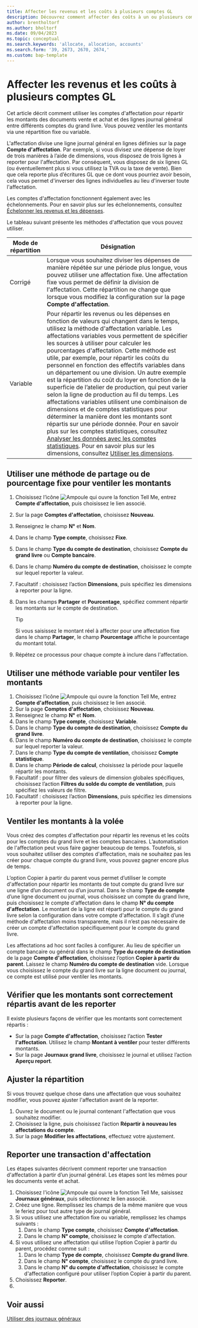 ```yaml
---
title: Affecter les revenus et les coûts à plusieurs comptes GL
description: Découvrez comment affecter des coûts à un ou plusieurs comptes dans votre grand livre.
author: brentholtorf
ms.author: bholtorf
ms.date: 09/04/2023
ms.topic: conceptual
ms.search.keywords: 'allocate, allocation, accounts'
ms.search.form: '39, 2673, 2670, 2674,'
ms.custom: bap-template
---
```


# <a name="allocate-revenue-and-costs-to-multiple-general-ledger-accounts"></a>Affecter les revenus et les coûts à plusieurs comptes GL

Cet article décrit comment utiliser les comptes d'affectation pour répartir les montants des documents vente et achat et des lignes journal général entre différents comptes du grand livre. Vous pouvez ventiler les montants via une répartition fixe ou variable.  

L'affectation divise une ligne journal général en lignes définies sur la page **Compte d'affectation**. Par exemple, si vous divisez une dépense de loyer de trois manières à l’aide de dimensions, vous disposez de trois lignes à reporter pour l'affectation. Par conséquent, vous disposez de six lignes GL (ou éventuellement plus si vous utilisez la TVA ou la taxe de vente). Bien que cela reporte plus d’écritures GL que ce dont vous pourriez avoir besoin, cela vous permet d'inverser des lignes individuelles au lieu d'inverser toute l'affectation.

Les comptes d'affectation fonctionnent également avec les échelonnements. Pour en savoir plus sur les échelonnements, consultez [Échelonner les revenus et les dépenses](finance-how-defer-revenue-expenses.md).

Le tableau suivant présente les méthodes d'affectation que vous pouvez utiliser.

|Mode de répartition  |Désignation  |
|---------|---------|
|Corrigé     | Lorsque vous souhaitez diviser les dépenses de manière répétée sur une période plus longue, vous pouvez utiliser une affectation fixe. Une affectation fixe vous permet de définir la division de l'affectation. Cette répartition ne change que lorsque vous modifiez la configuration sur la page **Compte d'affectation**.        |
|Variable     | Pour répartir les revenus ou les dépenses en fonction de valeurs qui changent dans le temps, utilisez la méthode d'affectation variable. Les affectations variables vous permettent de spécifier les sources à utiliser pour calculer les pourcentages d'affectation. Cette méthode est utile, par exemple, pour répartir les coûts du personnel en fonction des effectifs variables dans un département ou une division. Un autre exemple est la répartition du coût du loyer en fonction de la superficie de l’atelier de production, qui peut varier selon la ligne de production au fil du temps. Les affectations variables utilisent une combinaison de dimensions et de comptes statistiques pour déterminer la manière dont les montants sont répartis sur une période donnée. Pour en savoir plus sur les comptes statistiques, consultez [Analyser les données avec les comptes statistiques](bi-use-statistical-accounts.md). Pour en savoir plus sur les dimensions, consultez [Utiliser les dimensions](finance-dimensions.md).        |

## <a name="use-a-fixed-share-or-percentage-method-to-allocate-amounts"></a>Utiliser une méthode de partage ou de pourcentage fixe pour ventiler les montants

1. Choisissez l’icône ![Ampoule qui ouvre la fonction Tell Me](media/ui-search/search_small.png "Dites-moi ce que vous voulez faire"), entrez **Compte d'affectation**, puis choisissez le lien associé.  
1. Sur la page **Comptes d'affectation**, choisissez **Nouveau**.
1. Renseignez le champ **N°** et **Nom**.
1. Dans le champ **Type compte**, choisissez **Fixe**.
1. Dans le champ **Type du compte de destination**, choisissez **Compte du grand livre** ou **Compte bancaire**.
1. Dans le champ **Numéro du compte de destination**, choisissez le compte sur lequel reporter la valeur.
1. Facultatif : choisissez l’action **Dimensions**, puis spécifiez les dimensions à reporter pour la ligne.
1. Dans les champs **Partager** et **Pourcentage**, spécifiez comment répartir les montants sur le compte de destination.
  
   > [!TIP]
   > Si vous saisissez le montant réel à affecter pour une affectation fixe dans le champ **Partager**, le champ **Pourcentage** affiche le pourcentage du montant total.
1. Répétez ce processus pour chaque compte à inclure dans l'affectation.

## <a name="use-a-variable-method-to-allocate-amounts"></a>Utiliser une méthode variable pour ventiler les montants

1. Choisissez l’icône ![Ampoule qui ouvre la fonction Tell Me](media/ui-search/search_small.png "Dites-moi ce que vous voulez faire"), entrez **Compte d'affectation**, puis choisissez le lien associé.  
1. Sur la page **Comptes d'affectation**, choisissez **Nouveau**.
1. Renseignez le champ **N°** et **Nom**.
1. Dans le champ **Type compte**, choisissez **Variable**.
1. Dans le champ **Type du compte de destination**, choisissez **Compte du grand livre**.
1. Dans le champ **Numéro du compte de destination**, choisissez le compte sur lequel reporter la valeur.
1. Dans le champ **Type du compte de ventilation**, choisissez **Compte statistique**.
1. Dans le champ **Période de calcul**, choisissez la période pour laquelle répartir les montants.
1. Facultatif : pour filtrer des valeurs de dimension globales spécifiques, choisissez l’action **Filtres du solde du compte de ventilation**, puis spécifiez les valeurs de filtre.
1. Facultatif : choisissez l’action **Dimensions**, puis spécifiez les dimensions à reporter pour la ligne.

## <a name="allocate-amounts-on-the-fly"></a>Ventiler les montants à la volée

Vous créez des comptes d'affectation pour répartir les revenus et les coûts pour les comptes du grand livre et les comptes bancaires. L’automatisation de l'affectation peut vous faire gagner beaucoup de temps. Toutefois, si vous souhaitez utiliser des comptes d'affectation, mais ne souhaitez pas les créer pour chaque compte du grand livre, vous pouvez gagner encore plus de temps.

L’option Copier à partir du parent vous permet d’utiliser le compte d'affectation pour répartir les montants de tout compte du grand livre sur une ligne d’un document ou d’un journal. Dans le champ **Type de compte** d’une ligne document ou journal, vous choisissez un compte du grand livre, puis choisissez le compte d'affectation dans le champ **N° du compte d'affectation**. Le montant de la ligne est réparti pour le compte du grand livre selon la configuration dans votre compte d'affectation. Il s’agit d’une méthode d'affectation moins transparente, mais il n’est pas nécessaire de créer un compte d'affectation spécifiquement pour le compte du grand livre.

Les affectations ad hoc sont faciles à configurer. Au lieu de spécifier un compte bancaire ou général dans le champ **Type du compte de destination** de la page **Compte d'affectation**, choisissez l’option **Copier à partir du parent**. Laissez le champ **Numéro du compte de destination** vide. Lorsque vous choisissez le compte du grand livre sur la ligne document ou journal, ce compte est utilisé pour ventiler les montants.

## <a name="verify-that-amounts-distribute-correctly-before-you-post-them"></a>Vérifier que les montants sont correctement répartis avant de les reporter

Il existe plusieurs façons de vérifier que les montants sont correctement répartis :

* Sur la page **Compte d'affectation**, choisissez l’action **Tester l'affectation**. Utilisez le champ **Montant à ventiler** pour tester différents montants.
* Sur la page **Journaux grand livre**, choisissez le journal et utilisez l’action **Aperçu report**.

## <a name="adjust-the-distribution"></a>Ajuster la répartition

Si vous trouvez quelque chose dans une affectation que vous souhaitez modifier, vous pouvez ajuster l'affectation avant de la reporter.  

1. Ouvrez le document ou le journal contenant l'affectation que vous souhaitez modifier.
1. Choisissez la ligne, puis choisissez l’action **Répartir à nouveau les affectations du compte**.
1. Sur la page **Modifier les affectations**, effectuez votre ajustement.

## <a name="post-an-allocation-transaction"></a>Reporter une transaction d'affectation

Les étapes suivantes décrivent comment reporter une transaction d'affectation à partir d’un journal général. Les étapes sont les mêmes pour les documents vente et achat.

1. Choisissez l'icône ![Ampoule qui ouvre la fonction Tell Me](media/ui-search/search_small.png "Dites-moi ce que vous voulez faire"), saisissez **Journaux généraux**, puis sélectionnez le lien associé.  
1. Créez une ligne. Remplissez les champs de la même manière que vous le feriez pour tout autre type de journal général.
1. Si vous utilisez une affectation fixe ou variable, remplissez les champs suivants :
    1. Dans le champ **Type compte**, choisissez **Compte d'affectation**.
    1. Dans le champ **N° compte**, choisissez le compte d'affectation.
1. Si vous utilisez une affectation qui utilise l’option Copier à partir du parent, procédez comme suit :
    1. Dans le champ **Type de compte**, choisissez **Compte du grand livre**.
    1. Dans le champ **N° compte**, choisissez le compte du grand livre.
    1. Dans le champ **N° du compte d'affectation**, choisissez le compte d'affectation configuré pour utiliser l’option Copier à partir du parent. 
1. Choisissez **Reporter**.
1. 

## <a name="see-also"></a>Voir aussi

[Utiliser des journaux généraux](ui-work-general-journals.md)  
